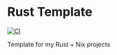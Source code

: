 # Rust Template

[![CI](https://github.com/evanrelf/rust-template/actions/workflows/ci.yml/badge.svg)](https://github.com/evanrelf/rust-template/actions/workflows/ci.yml)

Template for my Rust + Nix projects
